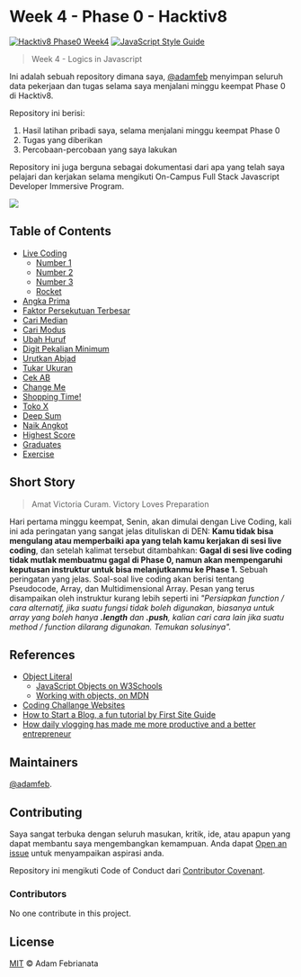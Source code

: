 # Week 4 - Phase 0 - Hacktiv8

[![Hacktiv8 Phase0 Week4](https://img.shields.io/badge/week4-hacktiv8-orange.svg?style=flat-square)](https://hacktiv8.com/fullstack) [![JavaScript Style Guide](https://img.shields.io/badge/code_style-standard-brightgreen.svg?style=flat-square)](https://standardjs.com)


> Week 4 - Logics in Javascript

Ini adalah sebuah repository dimana saya, [@adamfeb](https://github.com/adamfeb) menyimpan seluruh data pekerjaan dan tugas selama saya menjalani minggu keempat Phase 0 di Hacktiv8.

Repository ini berisi:

1. Hasil latihan pribadi saya, selama menjalani minggu keempat Phase 0
2. Tugas yang diberikan
3. Percobaan-percobaan yang saya lakukan

Repository ini juga berguna sebagai dokumentasi dari apa yang telah saya pelajari dan kerjakan selama mengikuti On-Campus Full Stack Javascript Developer Immersive Program.

<a href="https://hacktiv8.com/"><img src="https://hacktiv8.com/img/logo-hacktiv8_bordered.png"></a>


## Table of Contents

- [Live Coding](https://github.com/adamfeb/hacktiv8/tree/master/phase0/week4/livecoding)
  - [Number 1](https://adamfeb.github.io/hacktiv8/phase0/week4/livecoding/1.js)
  - [Number 2](https://adamfeb.github.io/hacktiv8/phase0/week4/livecoding/2.js)
  - [Number 3](https://adamfeb.github.io/hacktiv8/phase0/week4/livecoding/3.js)
  - [Rocket](https://adamfeb.github.io/hacktiv8/phase0/week4/livecoding/rocket.js)
- [Angka Prima](https://adamfeb.github.io/hacktiv8/phase0/week4/numbersstrings/angkaPrima.js)
- [Faktor Persekutuan Terbesar](https://adamfeb.github.io/hacktiv8/phase0/week4/numbersstrings/faktorPersekutuanTerbesar.js)
- [Cari Median](https://adamfeb.github.io/hacktiv8/phase0/week4/numbersstrings/cariMedian.js)
- [Cari Modus](https://adamfeb.github.io/hacktiv8/phase0/week4/numbersstrings/cariModus.js)
- [Ubah Huruf](https://adamfeb.github.io/hacktiv8/phase0/week4/numbersstrings/ubahHuruf.js)
- [Digit Pekalian Minimum](https://adamfeb.github.io/hacktiv8/phase0/week4/builtinfunctions/digitPerkalianMinimum.js)
- [Urutkan Abjad](https://adamfeb.github.io/hacktiv8/phase0/week4/builtinfunctions/urutkanAbjad.js)
- [Tukar Ukuran](https://adamfeb.github.io/hacktiv8/phase0/week4/builtinfunctions/tukarUkuran.js)
- [Cek AB](https://adamfeb.github.io/hacktiv8/phase0/week4/builtinfunctions/cekAB.js)
- [Change Me](https://adamfeb.github.io/hacktiv8/phase0/week4/objectliteral/changeMe.js)
- [Shopping Time!](https://adamfeb.github.io/hacktiv8/phase0/week4/objectliteral/shoppingTime.js)
- [Toko X](https://adamfeb.github.io/hacktiv8/phase0/week4/objectliteral/tokoX.js)
- [Deep Sum](https://adamfeb.github.io/hacktiv8/phase0/week4/masteredarrayandobject/deepSum.js)
- [Naik Angkot](https://adamfeb.github.io/hacktiv8/phase0/week4/masteredarrayandobject/naikAngkot.js)
- [Highest Score](https://adamfeb.github.io/hacktiv8/phase0/week4/masteredarrayandobject/highestScore.js)
- [Graduates](https://adamfeb.github.io/hacktiv8/phase0/week4/masteredarrayandobject/graduates.js)
- [Exercise](https://github.com/adamfeb/hacktiv8/tree/master/phase0/week4/exercise)


## Short Story

> Amat Victoria Curam. Victory Loves Preparation 

Hari pertama minggu keempat, Senin, akan dimulai dengan Live Coding, kali ini ada peringatan yang sangat jelas dituliskan di DEN: **Kamu tidak bisa mengulang atau memperbaiki apa yang telah kamu kerjakan di sesi live coding**, dan setelah kalimat tersebut ditambahkan: **Gagal di sesi live coding tidak mutlak membuatmu gagal di Phase 0, namun akan mempengaruhi keputusan instruktur untuk bisa melanjutkanmu ke Phase 1.** Sebuah peringatan yang jelas. Soal-soal live coding akan berisi tentang Pseudocode, Array, dan Multidimensional Array. Pesan yang terus disampaikan oleh instruktur kurang lebih seperti ini *"Persiapkan function / cara alternatif, jika suatu fungsi tidak boleh digunakan, biasanya untuk array yang boleh hanya **.length** dan **.push**, kalian cari cara lain jika suatu method / function dilarang digunakan. Temukan solusinya".* 


## References

- [Object Literal](http://prep.hacktiv8.com.s3-website-ap-southeast-1.amazonaws.com/week-4/js-object-literal)
  - [JavaScript Objects on W3Schools](http://www.w3schools.com/js/js_objects.asp)
  - [Working with objects, on MDN](https://developer.mozilla.org/en-US/docs/Web/JavaScript/Guide/Working_with_Objects)
- [Coding Challange Websites](https://medium.com/coderbyte/the-10-best-coding-challenge-websites-for-2018-12b57645b654)
- [How to Start a Blog, a fun tutorial by First Site Guide](http://firstsiteguide.com/start-blog)
- [How daily vlogging has made me more productive and a better entrepreneur](https://meda.io/blog/startup/2016/05/20/how-daily-vlogging-has-made-me-more-productive-and-a-better-entrepreneur.html)


## Maintainers

[@adamfeb](https://github.com/adamfeb).


## Contributing

Saya sangat terbuka dengan seluruh masukan, kritik, ide, atau apapun yang dapat membantu saya mengembangkan kemampuan. Anda dapat [Open an issue](https://github.com/adamfeb/hacktiv8/issues/new) untuk menyampaikan aspirasi anda.

Repository ini mengikuti Code of Conduct dari [Contributor Covenant](http://contributor-covenant.org/version/1/3/0/).

### Contributors

No one contribute in this project.


## License

[MIT](LICENSE) © Adam Febrianata
